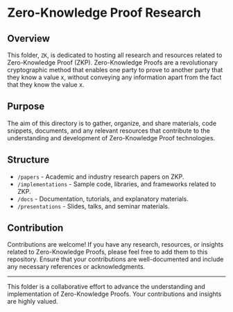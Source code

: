 # Zero-Knowledge Proof Research

## Overview

This folder, `ZK`, is dedicated to hosting all research and resources related to Zero-Knowledge Proof (ZKP). Zero-Knowledge Proofs are a revolutionary cryptographic method that enables one party to prove to another party that they know a value x, without conveying any information apart from the fact that they know the value x.

## Purpose

The aim of this directory is to gather, organize, and share materials, code snippets, documents, and any relevant resources that contribute to the understanding and development of Zero-Knowledge Proof technologies.

## Structure

- `/papers` - Academic and industry research papers on ZKP.
- `/implementations` - Sample code, libraries, and frameworks related to ZKP.
- `/docs` - Documentation, tutorials, and explanatory materials.
- `/presentations` - Slides, talks, and seminar materials.

## Contribution

Contributions are welcome! If you have any research, resources, or insights related to Zero-Knowledge Proofs, please feel free to add them to this repository. Ensure that your contributions are well-documented and include any necessary references or acknowledgments.

---

This folder is a collaborative effort to advance the understanding and implementation of Zero-Knowledge Proofs. Your contributions and insights are highly valued.

